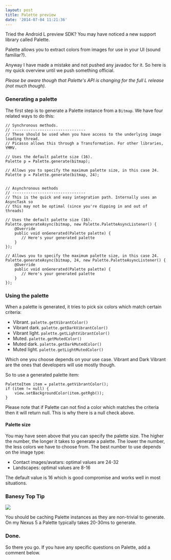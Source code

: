 ```yaml
---
layout: post
title: Palette preview
date: '2014-07-04 11:21:36'
---
```


Tried the Android L preview SDK? You may have noticed a new support library called Palette.

Palette allows you to extract colors from images for use in your UI (sound familiar?).

Anyway I have made a mistake and not pushed any javadoc for it. So here is my quick overview until we push something official.

_Please be aware though that Palette's API is changing for the full L release (not much though)._

### Generating a palette
The first step is to generate a Palette instance from a `Bitmap`. We have four related ways to do this:

```
// Synchronous methods.
// --------------------------------
// These should be used when you have access to the underlying image loading thread.
// Picasso allows this through a Transformation. For other libraries, YMMV.

// Uses the default palette size (16).
Palette p = Palette.generate(bitmap);

// Allows you to specify the maximum palette size, in this case 24.
Palette p = Palette.generate(bitmap, 24);


// Asynchronous methods
// --------------------------------
// This is the quick and easy integration path. Internally uses an AsyncTask so 
// this may not be optimal (since you're dipping in and out of threads)

// Uses the default palette size (16).
Palette.generateAsync(bitmap, new Palette.PaletteAsyncListener() {
    @Override
    public void onGenerated(Palette palette) {
       // Here's your generated palette
    }
});

// Allows you to specify the maximum palette size, in this case 24.
Palette.generateAsync(bitmap, 24, new Palette.PaletteAsyncListener() {
    @Override
    public void onGenerated(Palette palette) {
       // Here's your generated palette
    }
});
```

### Using the palette

When a palette is generated, it tries to pick six colors which match certain criteria:

* Vibrant. `palette.getVibrantColor()`
* Vibrant dark. `palette.getDarkVibrantColor()`
* Vibrant light. `palette.getLightVibrantColor()`
* Muted. `palette.getMutedColor()`
* Muted dark. `palette.getDarkMutedColor()`
* Muted light. `palette.getLightMutedColor()`

Which one you choose depends on your use case. Vibrant and Dark Vibrant are the ones that developers will use mostly though.

So to use a generated palette item:

```
PaletteItem item = palette.getVibrantColor();
if (item != null) {
    view.setBackgroundColor(item.getRgb());
}
```

Please note that if Palette can not find a color which matches the criteria then it will return null. This is why there is a null check above.

#### Palette size

You may have seen above that you can specify the palette size. The higher the number, the longer it takes to generate a palette. The lower the number, the less colors we have to choose from. The best number to use depends on the image type:

* Contact images/avatars: optimal values are 24-32
* Landscapes: optimal values are 8-16

The default value is 16 which is good compromise and works well in most situations.

### Banesy Top Tip
![](/content/images/2014/Jul/gif_150x221_64e5de.gif)

You should be caching Palette instances as they are non-trivial to generate. On my Nexus 5 a Palette typically takes 20-30ms to generate.

### Done.
So there you go. If you have any specific questions on Palette, add a comment below.